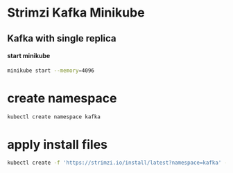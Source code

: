 # Strimzi Kafka Minikube

## Kafka with single replica
#### start minikube

```bash
minikube start --memory=4096
```
# create namespace
```bash
kubectl create namespace kafka
```

# apply install files
```bash
kubectl create -f 'https://strimzi.io/install/latest?namespace=kafka' -n kafka
```